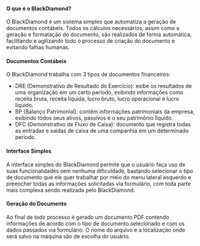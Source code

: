 <h4>O que é o BlackDiamond?</h4>
<p>O BlackDiamond é um sistema simples que automatiza a geração de documentos contábeis. Todos os cálculos necessários, assim como a geração e formatação do documento, são realizados de forma automática, facilitando e agilizando todo o processo de criação do documento e evitando falhas humanas.</p>

<h4>Documentos Contábeis</h4>
<p>O BlackDiamond trabalha com 3 tipos de documentos financeiros:</p>
<ul>
  <li>DRE (Demonstrativo de Resultado do Exercício): exibe os resultados de uma organização em um certo período, exibindo informações como receita bruta, receita líquida, lucro bruto, lucro operacional e lucro líquido.</li>
  <li>BP (Balanço Patrimonial): contém informações patrimoniais da empresa, exibindo todos seus ativos, passivos e o seu patrimônio líquido.</li>
  <li>DFC (Demonstrativo de Fluxo de Caixa): documento que registra todas as entradas e saídas de caixa de uma companhia em um determinado período.</li>
</ul>

<h4>Interface Simples</h4>
<p>A interface simples do BlackDiamond permite que o usuário faça uso de suas funcionalidades sem nenhuma dificuldade, bastando selecionar o tipo de documento que ele quer trabalhar por meio do menu lateral esquerdo e preencher todas as informações solicitadas via formulário, com toda parte mais complexa sendo realizada pelo BlackDiamond.</p>

<h4>Geração do Documento</h4>
<p>Ao final de todo processo é gerado um documento PDF contendo informações de acordo com o tipo de documento selecionado e com os dados passados via formulário. O nome do arquivo e a localização onde será salvo na máquina são de escolha do usuário.</p>

